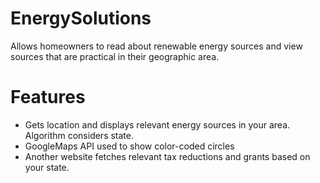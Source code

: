 EnergySolutions
===============

Allows homeowners to read about renewable energy sources and view sources that are practical in their geographic area. 

Features
========

- Gets location and displays relevant energy sources in your area. Algorithm considers state.
- GoogleMaps API used to show color-coded circles
- Another website fetches relevant tax reductions and grants based on your state.
